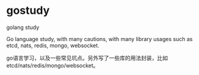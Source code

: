 # gostudy
golang study

Go language study, with many cautions, with many library usages such as etcd, nats, redis, mongo, websocket. 

go语言学习，以及一些常见坑点。另外写了一些库的用法封装，比如etcd/nats/redis/mongo/websocket。
